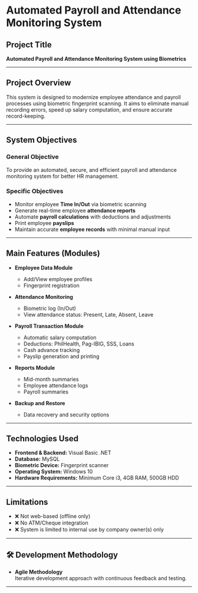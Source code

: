 # Automated Payroll and Attendance Monitoring System

## Project Title  
**Automated Payroll and Attendance Monitoring System using Biometrics** 

---

## Project Overview

This system is designed to modernize employee attendance and payroll processes using biometric fingerprint scanning. It aims to eliminate manual recording errors, speed up salary computation, and ensure accurate record-keeping.

---

##  System Objectives

###  General Objective  
To provide an automated, secure, and efficient payroll and attendance monitoring system for better HR management.

###  Specific Objectives  
- Monitor employee **Time In/Out** via biometric scanning  
- Generate real-time employee **attendance reports**  
- Automate **payroll calculations** with deductions and adjustments  
- Print employee **payslips**  
- Maintain accurate **employee records** with minimal manual input

---

##  Main Features (Modules)

- **Employee Data Module**  
  - Add/View employee profiles  
  - Fingerprint registration  

- **Attendance Monitoring**  
  - Biometric log (In/Out)  
  - View attendance status: Present, Late, Absent, Leave  

- **Payroll Transaction Module**  
  - Automatic salary computation  
  - Deductions: PhilHealth, Pag-IBIG, SSS, Loans  
  - Cash advance tracking  
  - Payslip generation and printing  

- **Reports Module**  
  - Mid-month summaries  
  - Employee attendance logs  
  - Payroll summaries  

- **Backup and Restore**  
  - Data recovery and security options  

---

## Technologies Used

- **Frontend & Backend:** Visual Basic .NET  
- **Database:** MySQL  
- **Biometric Device:** Fingerprint scanner  
- **Operating System:** Windows 10  
- **Hardware Requirements:** Minimum Core i3, 4GB RAM, 500GB HDD

---

##  Limitations

- ❌ Not web-based (offline only)  
- ❌ No ATM/Cheque integration  
- ❌ System is limited to internal use by company owner(s) only  

---

## 🛠 Development Methodology

- **Agile Methodology**  
  Iterative development approach with continuous feedback and testing.

---
